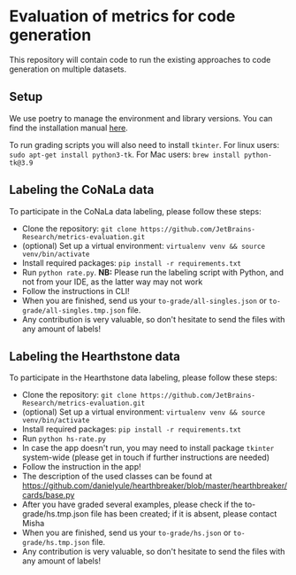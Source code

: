 # Evaluation of metrics for code generation
This repository will contain code to run the existing approaches to code generation on multiple datasets.

## Setup

We use poetry to manage the environment and library versions. You can find the installation manual [here](https://python-poetry.org/docs/).

To run grading scripts you will also need to install `tkinter`. 
For linux users: `sudo apt-get install python3-tk`. 
For Mac users: `brew install python-tk@3.9`

## Labeling the CoNaLa data
To participate in the CoNaLa data labeling, please follow these steps:
* Clone the repository: `git clone https://github.com/JetBrains-Research/metrics-evaluation.git`
* (optional) Set up a virtual environment: `virtualenv venv && source venv/bin/activate` 
* Install required packages: `pip install -r requirements.txt`
* Run `python rate.py`. **NB:** Please run the labeling script with Python, and not from your IDE, as the latter way may not work
* Follow the instructions in CLI!
* When you are finished, send us your `to-grade/all-singles.json` or `to-grade/all-singles.tmp.json` file.
* Any contribution is very valuable, so don't hesitate to send the files with any amount of labels!

## Labeling the Hearthstone data
To participate in the Hearthstone data labeling, please follow these steps:
* Clone the repository: `git clone https://github.com/JetBrains-Research/metrics-evaluation.git`
* (optional) Set up a virtual environment: `virtualenv venv && source venv/bin/activate`
* Install required packages: `pip install -r requirements.txt`
* Run `python hs-rate.py`
* In case the app doesn't run, you may need to install package `tkinter` system-wide (please get in touch if further instructions are needed)
* Follow the instruction in the app!
* The description of the used classes can be found at https://github.com/danielyule/hearthbreaker/blob/master/hearthbreaker/cards/base.py
* After you have graded several examples, please check if the to-grade/hs.tmp.json file has been created; if it is absent, please contact Misha
* When you are finished, send us your `to-grade/hs.json` or `to-grade/hs.tmp.json` file.
* Any contribution is very valuable, so don't hesitate to send the files with any amount of labels!
